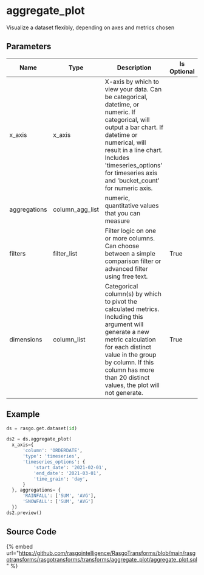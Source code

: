 

# aggregate_plot

Visualize a dataset flexibly, depending on axes and metrics chosen

## Parameters

|     Name     |      Type       |                                                                                                                             Description                                                                                                                             | Is Optional |
| ------------ | --------------- | ------------------------------------------------------------------------------------------------------------------------------------------------------------------------------------------------------------------------------------------------------------------- | ----------- |
| x_axis       | x_axis          | X-axis by which to view your data. Can be categorical, datetime, or numeric. If categorical, will output a bar chart. If datetime or numerical, will result in a line chart. Includes 'timeseries_options' for timeseries axis and 'bucket_count' for numeric axis. |             |
| aggregations | column_agg_list | numeric, quantitative values that you can measure                                                                                                                                                                                                                   |             |
| filters      | filter_list     | Filter logic on one or more columns. Can choose between a simple comparison filter or advanced filter using free text.                                                                                                                                              | True        |
| dimensions   | column_list     | Categorical column(s) by which to pivot the calculated metrics. Including this argument will generate a new metric calculation for each distinct value in the group by column. If this column has more than 20 distinct values, the plot will not generate.         | True        |


## Example

```python
ds = rasgo.get.dataset(id)

ds2 = ds.aggregate_plot(
  x_axis={
      'column': 'ORDERDATE',
      'type': 'timeseries',
      'timeseries_options': {
          'start_date': '2021-02-01',
          'end_date': '2021-03-01',
          'time_grain': 'day',
      }
  }, aggregations= {
      'RAINFALL': ['SUM', 'AVG'],
      'SNOWFALL': ['SUM', 'AVG']
  })
ds2.preview()
```

## Source Code

{% embed url="https://github.com/rasgointelligence/RasgoTransforms/blob/main/rasgotransforms/rasgotransforms/transforms/aggregate_plot/aggregate_plot.sql" %}

